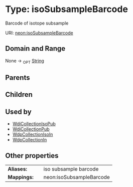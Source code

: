 
# Type: isoSubsampleBarcode


Barcode of isotope subsample

URI: [neon:isoSubsampleBarcode](https://data.neonscience.org/isoSubsampleBarcode)


## Domain and Range

None ->  <sub>OPT</sub> [String](types/String.md)

## Parents


## Children


## Used by

 * [WdiCollectionIsoPub](WdiCollectionIsoPub.md)
 * [WdiCollectionPub](WdiCollectionPub.md)
 * [WdpCollectionIsoIn](WdpCollectionIsoIn.md)
 * [WdpCollectionIn](WdpCollectionIn.md)

## Other properties

|  |  |  |
| --- | --- | --- |
| **Aliases:** | | iso subsample barcode |
| **Mappings:** | | neon:isoSubsampleBarcode |


